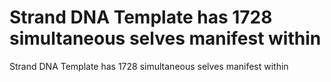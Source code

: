 # Strand DNA Template has 1728 simultaneous selves manifest within

Strand DNA Template has 1728 simultaneous selves manifest within